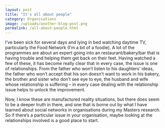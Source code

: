 ```yaml
---
layout: post
title: "It's all about people"
category: Organisations
image: /uploads/another-blog-post.png
permalink: /all-about-people.html
---
```



I’ve been sick for several days and lying in bed watching daytime TV, particularly the Food Network (I’m a bit of a foodie). A lot of the programmes are about an expert going into an restaurant/bakery/bar that is having trouble and helping them get back on their feet. Having watched a few of these, it has become really clear that in every case, the issue is one of relationships. From the father who won’t listen to his daughters’ ideas, the father who won’t accept that his son doesn’t want to work in his bakery, the brother and sister who don’t see eye to eye, the husband and wife whose relationship is suffering – in every case dealing with the relationship issue helps to unlock the improvement.

Now, I know these are manufactured reality situations, but there does seem to be a deeper truth in there, and one that is borne out by what I have learned about social networks in organisations during my Masters research. So if there’s a particular issue in your organisation, maybe looking at the relationships involved is a good place to start.